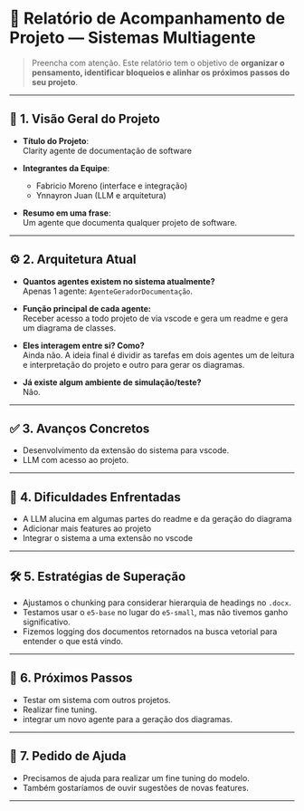 # 📄 Relatório de Acompanhamento de Projeto — Sistemas Multiagente

> Preencha com atenção. Este relatório tem o objetivo de **organizar o pensamento, identificar bloqueios e alinhar os próximos passos do seu projeto**.

---

## 🧠 1. Visão Geral do Projeto

- **Título do Projeto**:  
Clarity agente de documentação de software
- **Integrantes da Equipe**:  
  - Fabricio Moreno (interface e integração)
  - Ynnayron Juan (LLM e arquitetura)

- **Resumo em uma frase**:  
  Um agente que documenta qualquer projeto de software.

---

## ⚙️ 2. Arquitetura Atual

- **Quantos agentes existem no sistema atualmente?**  
  Apenas 1 agente: `AgenteGeradorDocumentação`.

- **Função principal de cada agente:**  
  Receber acesso a todo projeto de via vscode e gera um readme e gera um diagrama de classes.

- **Eles interagem entre si? Como?**  
  Ainda não. A ideia final é dividir as tarefas em dois agentes um de leitura e interpretação do projeto e outro para gerar os diagramas.

- **Já existe algum ambiente de simulação/teste?**  
  Não.

---

## ✅ 3. Avanços Concretos

- Desenvolvimento da extensão do sistema para vscode.
- LLM com acesso ao projeto.

---

## 🧱 4. Dificuldades Enfrentadas

- A LLM alucina em algumas partes do readme e da geração do diagrama
- Adicionar mais features ao projeto
- Integrar o sistema a uma extensão no vscode

---

## 🛠️ 5. Estratégias de Superação

- Ajustamos o chunking para considerar hierarquia de headings no `.docx`.
- Testamos usar o `e5-base` no lugar do `e5-small`, mas não tivemos ganho significativo.
- Fizemos logging dos documentos retornados na busca vetorial para entender o que está vindo.

---

## 🎯 6. Próximos Passos

- Testar om sistema com outros projetos.
- Realizar fine tuning.
- integrar um novo agente para a geração dos diagramas.

---

## 📢 7. Pedido de Ajuda

- Precisamos de ajuda para realizar um fine tuning do modelo.
- Também gostaríamos de ouvir sugestões de novas features.

---
